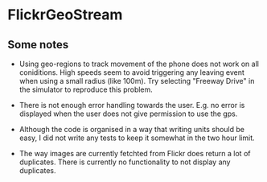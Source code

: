 # FlickrGeoStream

## Some notes

* Using geo-regions to track movement of the phone does not work on all coniditions. High speeds seem to avoid triggering any leaving event when using a small radius (like 100m). Try selecting "Freeway Drive" in the simulator to reproduce this problem.

* There is not enough error handling towards the user. E.g. no error is displayed when the user does not give permission to use the gps.

* Although the code is organised in a way that writing units should be easy, I did not write any tests to keep it somewhat in the two hour limit.

* The way images are currently fetchted from Flickr does return a lot of duplicates. There is currently no functionality to not display any duplicates.

